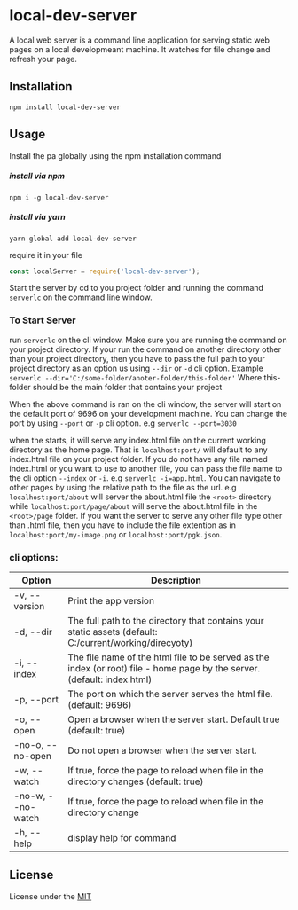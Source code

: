 # local-dev-server

A local web  server is a command line application for serving static web pages on a local developmeant machine. It watches for file change and refresh your page.


## Installation

`npm install local-dev-server`

## Usage
Install the pa globally using the npm installation command

##### install via npm
`npm i -g local-dev-server`

##### install via yarn
`yarn global add local-dev-server`

require it in your file
```javascript
const localServer = require('local-dev-server');
```

Start the server by cd to you project folder and running the command `serverlc` on the command line window.

### To Start Server
run `serverlc` on the cli window. Make sure you are running the command on your project directory. If your run the command on another directory other than your project directory, then you have to pass the full path to your project directory as an option us using `--dir` or `-d` cli option.
Example `serverlc --dir='C:/some-folder/anoter-folder/this-folder'` Where this-folder should be the main folder that contains your project

When the above command is ran on the cli window, the server will start on the default port of 9696 on your development machine. You can change the port by using `--port` or `-p` cli option. e.g `serverlc --port=3030`

when the starts, it will serve any index.html file on the  current working directory as the home page. That is `localhost:port/` will default to any index.html file on your project folder. If you do not have any file named index.html or you want to use to another file, you can pass the file name to the cli option `--index` or `-i`. e.g  `serverlc -i=app.html`.
You can navigate to other pages by using the relative path to the file as the url. e.g `localhost:port/about` will server the about.html file the `<root>` directory while `localhost:port/page/about` will serve the about.html file in the `<root>/page` folder.
If you want the server to serve any other file type other than .html file, then you have to include the file extention as in `localhost:port/my-image.png` or `localhost:port/pgk.json`.

### cli options:

| Option | Description |
| -------- | ---------- |
| -v, --version | Print the app version |
| -d, --dir <string> | The full path to the directory that contains your static assets (default: C:/current/working/direcyoty) |
| -i, --index <string> | The file name of the html file to be served as the index (or root) file - home page  by the server. (default: index.html) |
| -p, --port <number> | The port on which the server serves the html file. (default: 9696) |
| -o, --open <boolean> | Open a browser when the server start. Default true (default: true) |
| -no-o, --no-open | Do not open a browser when the server start. |
| -w, --watch <boolean> | If true, force the page to reload when file in the directory changes (default: true) |
| -no-w, --no-watch | If true, force the page to reload when file in the directory change |
| -h, --help | display help for command |

## License
License under the
[MIT](https://github.com/uniqueiyke/local-dev-server/blob/main/LICENSE)